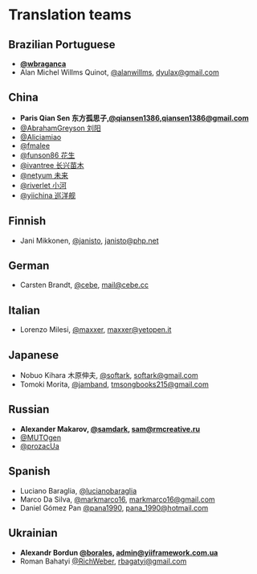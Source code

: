 Translation teams
=================

Brazilian Portuguese
--------------------

- **[@wbraganca](https://github.com/wbraganca)**
- Alan Michel Willms Quinot, [@alanwillms](https://github.com/alanwillms), dyulax@gmail.com

China
-----

- **Paris Qian Sen 东方孤思子,[@qiansen1386](https://github.com/qiansen1386),qiansen1386@gmail.com**
- [@AbrahamGreyson 刘阳](https://github.com/AbrahamGreyson)
- [@Aliciamiao](https://github.com/aliciamiao)
- [@fmalee](https://github.com/fmalee)
- [@funson86 花生](https://github.com/funson86)
- [@ivantree 长兴苗木](https://github.com/ivantree)
- [@netyum 未来](https://github.com/netyum)
- [@riverlet 小河](https://github.com/riverlet)
- [@yiichina 巡洋舰](https://github.com/yiichina)

Finnish
------

- Jani Mikkonen, [@janisto](https://github.com/janisto), janisto@php.net

German
------

- Carsten Brandt, [@cebe](https://github.com/cebe), mail@cebe.cc

Italian
-------

- Lorenzo Milesi, [@maxxer](https://github.com/maxxer), maxxer@yetopen.it

Japanese
-------

- Nobuo Kihara 木原伸夫, [@softark](https://github.com/softark), softark@gmail.com
- Tomoki Morita, [@jamband](https://github.com/jamband), tmsongbooks215@gmail.com

Russian
-------

- **Alexander Makarov, [@samdark](https://github.com/samdark), sam@rmcreative.ru**
- [@MUTOgen](https://github.com/MUTOgen)
- [@prozacUa](https://github.com/prozacUa)

Spanish
-------

- Luciano Baraglia, [@lucianobaraglia](https://github.com/lucianobaraglia)
- Marco Da Silva, [@markmarco16](https://github.com/markmarco16), markmarco16@gmail.com
- Daniel Gómez Pan [@pana1990](https://github.com/pana1990), pana_1990@hotmail.com

Ukrainian
---------

- **Alexandr Bordun [@borales](https://github.com/Borales), admin@yiiframework.com.ua**
- Roman Bahatyi [@RichWeber](https://github.com/RichWeber), rbagatyi@gmail.com
